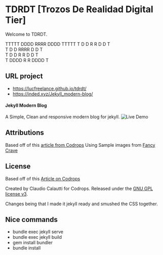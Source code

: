 # TDRDT [Trozos De Realidad Digital Tier]

Welcome to TDRDT.

TTTTT DDDD RRRR DDDD TTTTT
T D D R R D D T  
 T D D RRRR D D T  
 T D D R R D D T  
 T DDDD R R DDDD T

## URL project

- https://lucfreelance.github.io/tdrdt/
- https://inded.xyz/Jekyll_modern-blog/

#### Jekyll Modern Blog

A Simple, Clean and responsive modern blog for jekyll.
![Live Demo](http://inded.github.io/Jekyll_modern-blog/)

## Attributions

Based off of this [article from Codrops](http://tympanus.net/codrops/?p=24222)
Using Sample images from [Fancy Crave](http://fancycrave.com/)

## License

Based off of this [Article on Codrops](http://tympanus.net/codrops/?p=24222)

Created by Claudio Calautti for Codrops. Released under the [GNU GPL license v3](https://www.gnu.org/licenses/gpl-3.0.html).

Changes being that I made it jekyll ready and smushed the CSS together.

## Nice commands

- bundle exec jekyll serve
- bundle exec jekyll build
- gem install bundler
- bundle install
